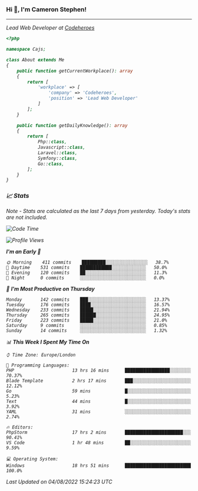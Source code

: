 ### Hi 👋, I'm Cameron Stephen!
<hr>
<p><em>Lead Web Developer at <a href="https://codeheroes.co.uk">Codeheroes</a></p>


```php
<?php

namespace Cajs;

class About extends Me
{
    public function getCurrentWorkplace(): array
    {
        return [
            'workplace' => [
                'company' => 'Codeheroes',
                'position' => 'Lead Web Developer'
            ]
        ];
    }

    public function getDailyKnowledge(): array
    {
        return [
            Php::class,
            Javascript::class,
            Laravel::class,
            Symfony::class,
            Go::class,
        ];
    }
}
```

### 📈 Stats
<p><em>Note - Stats are calculated as the last 7 days from yesterday. Today's stats are not included.</em></p>


<!--START_SECTION:waka-->
![Code Time](http://img.shields.io/badge/Code%20Time-3%2C069%20hrs%2033%20mins-blue)

![Profile Views](http://img.shields.io/badge/Profile%20Views-0-blue)

**I'm an Early 🐤** 

```text
🌞 Morning    411 commits    █████████░░░░░░░░░░░░░░░░   38.7% 
🌆 Daytime    531 commits    ████████████░░░░░░░░░░░░░   50.0% 
🌃 Evening    120 commits    ██░░░░░░░░░░░░░░░░░░░░░░░   11.3% 
🌙 Night      0 commits      ░░░░░░░░░░░░░░░░░░░░░░░░░   0.0%

```
📅 **I'm Most Productive on Thursday** 

```text
Monday       142 commits    ███░░░░░░░░░░░░░░░░░░░░░░   13.37% 
Tuesday      176 commits    ████░░░░░░░░░░░░░░░░░░░░░   16.57% 
Wednesday    233 commits    █████░░░░░░░░░░░░░░░░░░░░   21.94% 
Thursday     265 commits    ██████░░░░░░░░░░░░░░░░░░░   24.95% 
Friday       223 commits    █████░░░░░░░░░░░░░░░░░░░░   21.0% 
Saturday     9 commits      ░░░░░░░░░░░░░░░░░░░░░░░░░   0.85% 
Sunday       14 commits     ░░░░░░░░░░░░░░░░░░░░░░░░░   1.32%

```


📊 **This Week I Spent My Time On** 

```text
⌚︎ Time Zone: Europe/London

💬 Programming Languages: 
PHP                      13 hrs 16 mins      █████████████████░░░░░░░░   70.37% 
Blade Template           2 hrs 17 mins       ███░░░░░░░░░░░░░░░░░░░░░░   12.12% 
Go                       59 mins             █░░░░░░░░░░░░░░░░░░░░░░░░   5.23% 
Text                     44 mins             █░░░░░░░░░░░░░░░░░░░░░░░░   3.92% 
YAML                     31 mins             ░░░░░░░░░░░░░░░░░░░░░░░░░   2.74%

🔥 Editors: 
PhpStorm                 17 hrs 2 mins       ██████████████████████░░░   90.41% 
VS Code                  1 hr 48 mins        ██░░░░░░░░░░░░░░░░░░░░░░░   9.59%

💻 Operating System: 
Windows                  18 hrs 51 mins      █████████████████████████   100.0%

```


 Last Updated on 04/08/2022 15:24:23 UTC
<!--END_SECTION:waka-->
